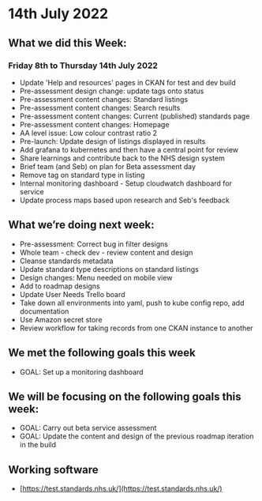 # 14th  July 2022 

## What we did this Week:
### Friday 8th  to Thursday 14th July 2022
* Update 'Help and resources' pages in CKAN for test and dev build
* Pre-assessment design change: update tags onto status
* Pre-assessment content changes: Standard listings
* Pre-assessment content changes: Search results
* Pre-assessment content changes: Current (published) standards page
* Pre-assessment content changes: Homepage
* AA level issue: Low colour contrast ratio 2
* Pre-launch: Update design of listings displayed in results
* Add grafana to kubernetes and then have a central point for review
* Share learnings and contribute back to the NHS design system
* Brief team (and Seb) on plan for Beta assessment day
* Remove tag on standard type in listing
* Internal monitoring dashboard - Setup cloudwatch dashboard for service
* Update process maps based upon research and Seb's feedback


## What we’re doing next week:
* Pre-assessment: Correct bug in filter designs
* Whole team - check dev - review content and design
* Cleanse standards metadata
* Update standard type descriptions on standard listings
* Design changes: Menu needed on mobile view
* Add to roadmap designs
* Update User Needs Trello board
* Take down all environments into yaml, push to kube config repo, add documentation
* Use Amazon secret store
* Review workflow for taking records from one CKAN instance to another

## We met the following goals this week 
* GOAL: Set up a monitoring dashboard

## We will be focusing on the following goals this week:
* GOAL: Carry out beta service assessment
* GOAL: Update the content and design of the previous roadmap iteration in the build

## Working software
* [https://test.standards.nhs.uk/](https://test.standards.nhs.uk/) 
